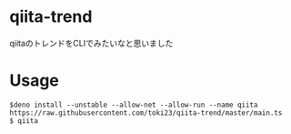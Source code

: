 # qiita-trend
qiitaのトレンドをCLIでみたいなと思いました
# Usage 
```
$deno install --unstable --allow-net --allow-run --name qiita https://raw.githubusercontent.com/toki23/qiita-trend/master/main.ts
$ qiita
```
